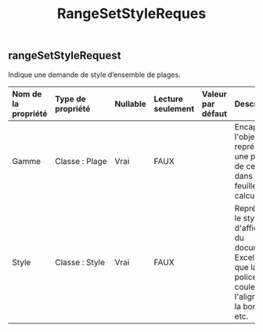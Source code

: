 ﻿---
title: RangeSetStyleReques
second_title: Aspose.Cells Cloud Documen
type: docs
url: /fr/specification/model/rangesetstylerequest/
description: "Aspose.Cells Spécification du modèle cloud : RangeSetStyleRequest. Gérez sans effort Excel et d'autres feuilles de calcul avec des fonctionnalités telles que l'ouverture, la génération, l'édition, le fractionnement, la fusion, la comparaison et la conversion."
kwords: Excel, Office, feuille de calcul, Cloud REST API, RangeSetStyleRequest
weight: 50
---
## **rangeSetStyleRequest**

 Indique une demande de style d’ensemble de plages.

| Nom de la propriété| Type de propriété| Nullable| Lecture seulement| Valeur par défaut| Description|
|:- |:- |:- |:- |:- |:- |
| Gamme| Classe : Plage| Vrai| FAUX|| Encapsule l'objet qui représente une plage de cellules dans une feuille de calcul.|
| Style| Classe : Style| Vrai| FAUX||Représente le style d'affichage du document Excel, tel que la police, la couleur, l'alignement, la bordure, etc.|

